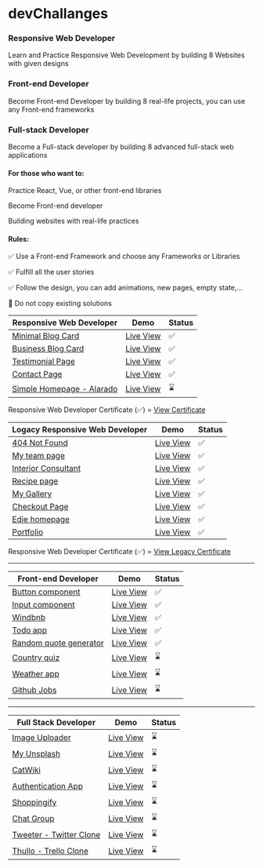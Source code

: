 # devChallanges

### Responsive Web Developer
Learn and Practice Responsive Web Development by building 8 Websites with given designs


### Front-end Developer
Become Front-end Developer by building 8 real-life projects, you can use any Front-end frameworks


### Full-stack Developer
Become a Full-stack developer by building 8 advanced full-stack web applications

#### For those who want to:
Practice React, Vue, or other front-end libraries

Become Front-end developer

Building websites with real-life practices

#### Rules:

✅ Use a Front-end Framework and choose any Frameworks or Libraries

✅ Fulfill all the user stories

✅ Follow the design, you can add animations, new pages, empty state,...

🚫 Do not copy existing solutions



| Responsive Web Developer       | Demo      | Status      |
|------------------------|-----------|-------------|
| [Minimal Blog Card](https://github.com/azateser/devChallenges/tree/main/01.1%20-%20Responsive%20Web%20Developer/01%20-%20Minimal%20Blog%20Card)       | [Live View](https://azateser.github.io/devChallenges/01.1%20-%20Responsive%20Web%20Developer/01%20-%20Minimal%20Blog%20Card/index.html) | :white_check_mark: |
| [Business Blog Card](https://github.com/azateser/devChallenges/tree/main/01.1%20-%20Responsive%20Web%20Developer/02%20-%20Business%20Blog%20Card)        | [Live View](https://azateser.github.io/devChallenges/01.1%20-%20Responsive%20Web%20Developer/02%20-%20Business%20Blog%20Card/index.html) | :white_check_mark: |
| [Testimonial Page](https://github.com/azateser/devChallenges/tree/main/01.1%20-%20Responsive%20Web%20Developer/03%20-%20Testimonial%20Page)                | [Live View](https://azateser.github.io/devChallenges/01.1%20-%20Responsive%20Web%20Developer/03%20-%20Testimonial%20Page/index.html) | :white_check_mark: |
| [Contact Page](https://github.com/azateser/devChallenges/tree/main/01.1%20-%20Responsive%20Web%20Developer/04%20-%20Contact%20Page)               | [Live View](https://azateser.github.io/devChallenges/01.1%20-%20Responsive%20Web%20Developer/04%20-%20Contact%20Page/index.html) | :white_check_mark: |
| [Simple Homepage - Alarado](#) | [Live View](#) | :hourglass: |

Responsive Web Developer Certificate (✅) = [View Certificate](#)


| Logacy Responsive Web Developer       | Demo      | Status      |
|------------------------|-----------|-------------|
| [404 Not Found](https://github.com/azateser/devChallenges/tree/main/01%20-%20Responsive%20Web%20Developer/01-404-not-found)       | [Live View](https://azateser.github.io/devChallenges/01%20-%20Responsive%20Web%20Developer/01-404-not-found/out/) | :white_check_mark: |
| [My team page](https://github.com/azateser/devChallenges/tree/main/01%20-%20Responsive%20Web%20Developer/02-my-team-page)        | [Live View](https://azateser.github.io/devChallenges/01%20-%20Responsive%20Web%20Developer/02-my-team-page/out/) | :white_check_mark: |
| [Interior Consultant](https://github.com/azateser/devChallenges/tree/main/01%20-%20Responsive%20Web%20Developer/03-interior-consultant)                | [Live View](https://azateser.github.io/devChallenges/01%20-%20Responsive%20Web%20Developer/03-interior-consultant/out/) | :white_check_mark: |
| [Recipe page](https://github.com/azateser/devChallenges/tree/main/01%20-%20Responsive%20Web%20Developer/04-recipe-page)               | [Live View](https://azateser.github.io/devChallenges/01%20-%20Responsive%20Web%20Developer/04-recipe-page/out/) | :white_check_mark: |
| [My Gallery](https://github.com/azateser/devChallenges/tree/main/01%20-%20Responsive%20Web%20Developer/05-my-gallery) | [Live View](https://azateser.github.io/devChallenges/01%20-%20Responsive%20Web%20Developer/05-my-gallery/out/) | :white_check_mark: |
| [Checkout Page](https://github.com/azateser/devChallenges/tree/main/01%20-%20Responsive%20Web%20Developer/06-checkout-page)           | [Live View](https://azateser.github.io/devChallenges/01%20-%20Responsive%20Web%20Developer/06-checkout-page/out/) | :white_check_mark: |
| [Edie homepage](https://github.com/azateser/devChallenges/tree/main/01%20-%20Responsive%20Web%20Developer/07-edie-homepage)            | [Live View](https://azateser.github.io/devChallenges/01%20-%20Responsive%20Web%20Developer/07-edie-homepage/out/) | :white_check_mark: |
| [Portfolio](https://github.com/azateser/devChallenges/tree/main/01%20-%20Responsive%20Web%20Developer/08-portfolio)            | [Live View](https://azateser.github.io/devChallenges/01%20-%20Responsive%20Web%20Developer/08-portfolio/out/) | :white_check_mark: |

Responsive Web Developer Certificate (✅) = [View Legacy Certificate](https://legacy.devchallenges.io/certificates/rqKWYmi3eXDrKmh1iaoZ)

___


| Front-end Developer       | Demo      | Status      |
|------------------------|-----------|-------------|
| [Button component](https://github.com/azateser/devChallenges/tree/main/02%20-%20Front-end%20Developer/01-button-component)        | [Live View](https://azateser.github.io/devChallenges/02%20-%20Front-end%20Developer/01-button-component/build/) | :white_check_mark: |
| [Input component](https://github.com/azateser/devChallenges/tree/main/02%20-%20Front-end%20Developer/02-input-component)        | [Live View](https://azateser.github.io/devChallenges/02%20-%20Front-end%20Developer/02-input-component/build/) | :white_check_mark: |
| [Windbnb](https://github.com/azateser/devChallenges/tree/main/02%20-%20Front-end%20Developer/03-windbnb)                | [Live View](https://azateser.github.io/devChallenges/02%20-%20Front-end%20Developer/03-windbnb/out) | :white_check_mark: |
| [Todo app](https://github.com/azateser/devChallenges/tree/main/02%20-%20Front-end%20Developer/04-todo-app)               | [Live View](https://dev-challenges-todo.vercel.app/) | :white_check_mark: |
| [Random quote generator](https://github.com/azateser/devChallenges/tree/main/02%20-%20Front-end%20Developer/05-random-quote-generator) | [Live View](https://dev-challenges-random-quote.vercel.app/) | :white_check_mark: |
| [Country quiz]()           | [Live View]() | :hourglass: |
| [Weather app]()            | [Live View]() | :hourglass: |
| [Github Jobs]()            | [Live View]() | :hourglass: |

___

| Full Stack Developer       | Demo      | Status      |
|------------------------|-----------|-------------|
| [Image Uploader]()       | [Live View]() | :hourglass: |
| [My Unsplash]()        | [Live View]() | :hourglass: |
| [CatWiki]()                | [Live View]() | :hourglass: |
| [Authentication App]()               | [Live View]() | :hourglass: |
| [Shoppingify]() | [Live View]() | :hourglass: |
| [Chat Group]()           | [Live View]() | :hourglass: |
| [Tweeter - Twitter Clone]()            | [Live View]() | :hourglass: |
| [Thullo - Trello Clone]()            | [Live View]() | :hourglass: |
